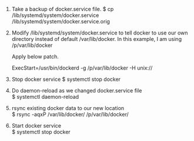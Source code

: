 1. Take a backup of docker.service file.
   $ cp /lib/systemd/system/docker.service /lib/systemd/system/docker.service.orig

2. Modify /lib/systemd/system/docker.service to tell docker to use our own directory 
   instead of default /var/lib/docker. In this example, I am using /p/var/lib/docker
   
   Apply below patch.

   ExecStart=/usr/bin/dockerd -g /p/var/lib/docker -H unix://
 
3. Stop docker service
   $ systemctl stop docker
4. Do daemon-reload as we changed docker.service file   
   $ systemctl daemon-reload
5. rsync existing docker data to our new location   
   $ rsync -aqxP /var/lib/docker/ /p/var/lib/docker/
6. Start docker service   
   $ systemctl stop docker

